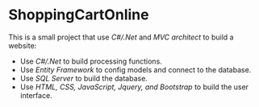 # **ShoppingCartOnline**
This is a small project that use _C#/.Net_ and _MVC architect_ to build a website:
  - Use _C#/.Net_ to build processing functions.
  - Use _Entity Framework_ to config models and connect to the database.
  - Use _SQL Server_ to build the database.
  - Use _HTML, CSS, JavaScript, Jquery, and Bootstrap_ to build the user interface. 
